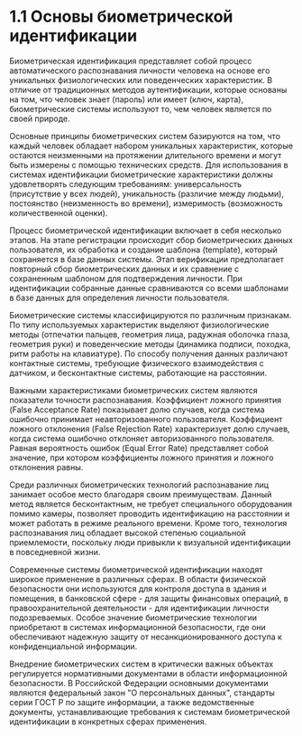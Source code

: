 # 1.1 Основы биометрической идентификации

Биометрическая идентификация представляет собой процесс автоматического распознавания личности человека на основе его уникальных физиологических или поведенческих характеристик. В отличие от традиционных методов аутентификации, которые основаны на том, что человек знает (пароль) или имеет (ключ, карта), биометрические системы используют то, чем человек является по своей природе.

Основные принципы биометрических систем базируются на том, что каждый человек обладает набором уникальных характеристик, которые остаются неизменными на протяжении длительного времени и могут быть измерены с помощью технических средств. Для использования в системах идентификации биометрические характеристики должны удовлетворять следующим требованиям: универсальность (присутствие у всех людей), уникальность (различие между людьми), постоянство (неизменность во времени), измеримость (возможность количественной оценки).

Процесс биометрической идентификации включает в себя несколько этапов. На этапе регистрации происходит сбор биометрических данных пользователя, их обработка и создание шаблона (template), который сохраняется в базе данных системы. Этап верификации предполагает повторный сбор биометрических данных и их сравнение с сохраненным шаблоном для подтверждения личности. При идентификации собранные данные сравниваются со всеми шаблонами в базе данных для определения личности пользователя.

Биометрические системы классифицируются по различным признакам. По типу используемых характеристик выделяют физиологические методы (отпечатки пальцев, геометрия лица, радужная оболочка глаза, геометрия руки) и поведенческие методы (динамика подписи, походка, ритм работы на клавиатуре). По способу получения данных различают контактные системы, требующие физического взаимодействия с датчиком, и бесконтактные системы, работающие на расстоянии.

Важными характеристиками биометрических систем являются показатели точности распознавания. Коэффициент ложного принятия (False Acceptance Rate) показывает долю случаев, когда система ошибочно принимает неавторизованного пользователя. Коэффициент ложного отклонения (False Rejection Rate) характеризует долю случаев, когда система ошибочно отклоняет авторизованного пользователя. Равная вероятность ошибок (Equal Error Rate) представляет собой значение, при котором коэффициенты ложного принятия и ложного отклонения равны.

Среди различных биометрических технологий распознавание лиц занимает особое место благодаря своим преимуществам. Данный метод является бесконтактным, не требует специального оборудования помимо камеры, позволяет проводить идентификацию на расстоянии и может работать в режиме реального времени. Кроме того, технология распознавания лиц обладает высокой степенью социальной приемлемости, поскольку люди привыкли к визуальной идентификации в повседневной жизни.

Современные системы биометрической идентификации находят широкое применение в различных сферах. В области физической безопасности они используются для контроля доступа в здания и помещения, в банковской сфере - для защиты финансовых операций, в правоохранительной деятельности - для идентификации личности подозреваемых. Особое значение биометрические технологии приобретают в системах информационной безопасности, где они обеспечивают надежную защиту от несанкционированного доступа к конфиденциальной информации.

Внедрение биометрических систем в критически важных объектах регулируется нормативными документами в области информационной безопасности. В Российской Федерации основными документами являются федеральный закон "О персональных данных", стандарты серии ГОСТ Р по защите информации, а также ведомственные документы, устанавливающие требования к системам биометрической идентификации в конкретных сферах применения.